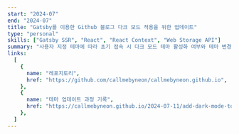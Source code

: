 ```yaml
---
start: "2024-07"
end: "2024-07"
title: "Gatsby를 이용한 Github 블로그 다크 모드 적용을 위한 업데이트"
type: "personal"
skills: ["Gatsby SSR", "React", "React Context", "Web Storage API"]
summary: "사용자 지정 테마에 따라 초기 접속 시 다크 모드 테마 활성화 여부와 테마 변경 토글 기능 추가"
links:
  [
    {
      name: "레포지토리",
      href: "https://github.com/callmebyneon/callmebyneon.github.io",
    },
    {
      name: "테마 업데이트 과정 기록",
      href: "https://callmebyneon.github.io/2024-07-11/add-dark-mode-toggle/",
    },
  ]
---
```

